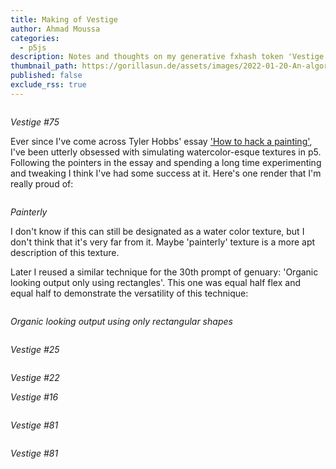 ```yaml
---
title: Making of Vestige
author: Ahmad Moussa
categories:
  - p5js
description: Notes and thoughts on my generative fxhash token 'Vestige'
thumbnail_path: https://gorillasun.de/assets/images/2022-01-20-An-algorithm-for-polygons-with-rounded-corners/sand.mp4
published: false
exclude_rss: true
---
```


<span class="image fit" style="margin: 0 0 0 0; padding: 0 0 0 0;">
	<img class="viewable" src="https://gorillasun.de/assets/images/vestiges/75.png" alt="">
</span>
<p><i>Vestige #75</i></p>
<p></p>



Ever since I've come across Tyler Hobbs' essay <a href='https://tylerxhobbs.com/essays/2020/how-to-hack-a-painting'>'How to hack a painting'</a>, I've been utterly obsessed with simulating watercolor-esque textures in p5. Following the pointers in the essay and spending a long time experimenting and tweaking I think I've had some success at it. Here's one render that I'm really proud of:

<span class="image fit" style="margin: 0 0 0 0; padding: 0 0 0 0;">
	<img class="viewable" src="https://gorillasun.de/assets/images/gorilla sun 2021/November/painterly.jfif" alt="">
</span>
<p><i>Painterly</i></p>
<p></p>

I don't know if this can still be designated as a water color texture, but I don't think that it's very far from it. Maybe 'painterly' texture is a more apt description of this texture.



Later I reused a similar technique for the 30th prompt of genuary: 'Organic looking output only using rectangles'. This one was equal half flex and equal half to demonstrate the versatility of this technique:

<span class="image fit" style="margin: 0 0 0 0; padding: 0 0 0 0;">
	<img class="viewable" src="https://gorillasun.de/assets/images/vestiges/Furboland.png" alt="">
</span>
<p><i>Organic looking output using only rectangular shapes</i></p>
<p></p>




<span class="image fit" style="margin: 0 0 1em 0; padding: 0 0 0 0;">
	<img class="viewable" src="https://gorillasun.de/assets/images/vestiges/25.png" alt="">
</span>
<p><i>Vestige #25</i></p>
<p></p>


<div class="row gtr-50 gtr-uniform">
	<div class="col-6">
		<span class="image fit" style="margin: 0 0 0 0; padding: 0 0 0 0;">
			<img class="viewable" src="https://gorillasun.de/assets/images/vestiges/22.png" alt="">
		</span>
	</div>
	<div class="col-6">
		<span class="image fit" style="margin: 0 0 0 0; padding: 0 0 0 0;">
			<img class="viewable" src="https://gorillasun.de/assets/images/vestiges/16.png" alt="">
		</span>
	</div>
</div>
<div class="row gtr-50 gtr-uniform">
	<div class="col-6">
		<p><i>Vestige #22</i></p>
	</div>
	<div class="col-6">
		<p><i>Vestige #16</i></p>
	</div>
</div>
<p></p>


<span class="image fit" style="margin: 0 0 0 0; padding: 0 0 0 0;">
	<img class="viewable" src="https://gorillasun.de/assets/images/vestiges/81.png" alt="">
</span>
<p><i>Vestige #81</i></p>
<p></p>

<span class="image fit" style="margin: 0 0 0 0; padding: 0 0 0 0;">
	<img class="viewable" src="https://gorillasun.de/assets/images/vestiges/93.png" alt="">
</span>
<p><i>Vestige #81</i></p>
<p></p>
